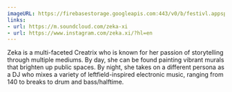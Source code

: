 ```yaml
---
imageURL: https://firebasestorage.googleapis.com:443/v0/b/festivl.appspot.com/o/userContent%2F2D7E0601-CEB1-44E1-81C0-FCB767B2EE13.png?alt=media&token=5e46f4b8-0aa7-4ce3-8ac5-f0564830b212
links:
- url: https://m.soundcloud.com/zeka-xi
- url: https://www.instagram.com/zeka.xi/?hl=en
---
```

Zeka is a multi-faceted Creatrix who is known for her passion of storytelling through multiple mediums. By day, she can be found painting vibrant murals that brighten up public spaces. By night, she takes on a different persona as a DJ who mixes a variety of leftfield-inspired electronic music, ranging from 140 to breaks to drum and bass/halftime.